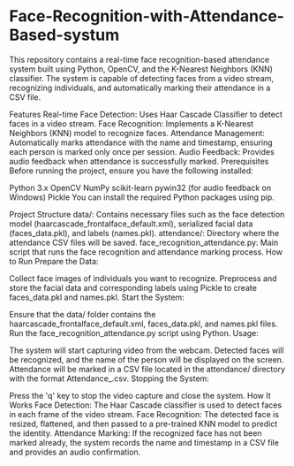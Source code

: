 # Face-Recognition-with-Attendance-Based-systum
This repository contains a real-time face recognition-based attendance system built using Python, OpenCV, and the K-Nearest Neighbors (KNN) classifier. The system is capable of detecting faces from a video stream, recognizing individuals, and automatically marking their attendance in a CSV file.

Features
Real-time Face Detection: Uses Haar Cascade Classifier to detect faces in a video stream.
Face Recognition: Implements a K-Nearest Neighbors (KNN) model to recognize faces.
Attendance Management: Automatically marks attendance with the name and timestamp, ensuring each person is marked only once per session.
Audio Feedback: Provides audio feedback when attendance is successfully marked.
Prerequisites
Before running the project, ensure you have the following installed:

Python 3.x
OpenCV
NumPy
scikit-learn
pywin32 (for audio feedback on Windows)
Pickle
You can install the required Python packages using pip.

Project Structure
data/: Contains necessary files such as the face detection model (haarcascade_frontalface_default.xml), serialized facial data (faces_data.pkl), and labels (names.pkl).
attendance/: Directory where the attendance CSV files will be saved.
face_recognition_attendance.py: Main script that runs the face recognition and attendance marking process.
How to Run
Prepare the Data:

Collect face images of individuals you want to recognize.
Preprocess and store the facial data and corresponding labels using Pickle to create faces_data.pkl and names.pkl.
Start the System:

Ensure that the data/ folder contains the haarcascade_frontalface_default.xml, faces_data.pkl, and names.pkl files.
Run the face_recognition_attendance.py script using Python.
Usage:

The system will start capturing video from the webcam.
Detected faces will be recognized, and the name of the person will be displayed on the screen.
Attendance will be marked in a CSV file located in the attendance/ directory with the format Attendance_<date>.csv.
Stopping the System:

Press the 'q' key to stop the video capture and close the system.
How It Works
Face Detection: The Haar Cascade classifier is used to detect faces in each frame of the video stream.
Face Recognition: The detected face is resized, flattened, and then passed to a pre-trained KNN model to predict the identity.
Attendance Marking: If the recognized face has not been marked already, the system records the name and timestamp in a CSV file and provides an audio confirmation.
